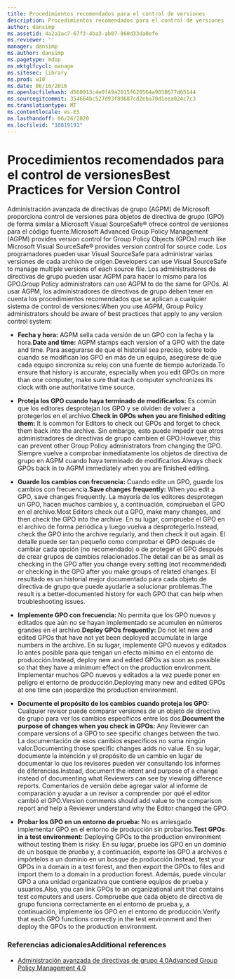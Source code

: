 ```yaml
---
title: Procedimientos recomendados para el control de versiones
description: Procedimientos recomendados para el control de versiones
author: dansimp
ms.assetid: 4a2a1ac7-67f3-4ba3-ab07-860d33da0efe
ms.reviewer: ''
manager: dansimp
ms.author: dansimp
ms.pagetype: mdop
ms.mktglfcycl: manage
ms.sitesec: library
ms.prod: w10
ms.date: 06/16/2016
ms.openlocfilehash: d560913c4e0f49a2015f620564a9038677d65144
ms.sourcegitcommit: 354664bc527d93f80687cd2eba70d1eea024c7c3
ms.translationtype: MT
ms.contentlocale: es-ES
ms.lasthandoff: 06/26/2020
ms.locfileid: "10819191"
---
```

# <span data-ttu-id="13fb5-103">Procedimientos recomendados para el control de versiones</span><span class="sxs-lookup"><span data-stu-id="13fb5-103">Best Practices for Version Control</span></span>


<span data-ttu-id="13fb5-104">Administración avanzada de directivas de grupo (AGPM) de Microsoft proporciona control de versiones para objetos de directiva de grupo (GPO) de forma similar a Microsoft Visual SourceSafe® ofrece control de versiones para el código fuente.</span><span class="sxs-lookup"><span data-stu-id="13fb5-104">Microsoft Advanced Group Policy Management (AGPM) provides version control for Group Policy Objects (GPOs) much like Microsoft Visual SourceSafe® provides version control for source code.</span></span> <span data-ttu-id="13fb5-105">Los programadores pueden usar Visual SourceSafe para administrar varias versiones de cada archivo de origen.</span><span class="sxs-lookup"><span data-stu-id="13fb5-105">Developers can use Visual SourceSafe to manage multiple versions of each source file.</span></span> <span data-ttu-id="13fb5-106">Los administradores de directivas de grupo pueden usar AGPM para hacer lo mismo para los GPO.</span><span class="sxs-lookup"><span data-stu-id="13fb5-106">Group Policy administrators can use AGPM to do the same for GPOs.</span></span> <span data-ttu-id="13fb5-107">Al usar AGPM, los administradores de directivas de grupo deben tener en cuenta los procedimientos recomendados que se aplican a cualquier sistema de control de versiones:</span><span class="sxs-lookup"><span data-stu-id="13fb5-107">When you use AGPM, Group Policy administrators should be aware of best practices that apply to any version control system:</span></span>

-   <span data-ttu-id="13fb5-108">**Fecha y hora:** AGPM sella cada versión de un GPO con la fecha y la hora.</span><span class="sxs-lookup"><span data-stu-id="13fb5-108">**Date and time:** AGPM stamps each version of a GPO with the date and time.</span></span> <span data-ttu-id="13fb5-109">Para asegurarse de que el historial sea preciso, sobre todo cuando se modifican los GPO en más de un equipo, asegúrese de que cada equipo sincroniza su reloj con una fuente de tiempo autorizada.</span><span class="sxs-lookup"><span data-stu-id="13fb5-109">To ensure that history is accurate, especially when you edit GPOs on more than one computer, make sure that each computer synchronizes its clock with one authoritative time source.</span></span>

-   <span data-ttu-id="13fb5-110">**Proteja los GPO cuando haya terminado de modificarlos:** Es común que los editores desprotejan los GPO y se olviden de volver a protegerlos en el archivo.</span><span class="sxs-lookup"><span data-stu-id="13fb5-110">**Check in GPOs when you are finished editing them:** It is common for Editors to check out GPOs and forget to check them back into the archive.</span></span> <span data-ttu-id="13fb5-111">Sin embargo, esto puede impedir que otros administradores de directivas de grupo cambien el GPO.</span><span class="sxs-lookup"><span data-stu-id="13fb5-111">However, this can prevent other Group Policy administrators from changing the GPO.</span></span> <span data-ttu-id="13fb5-112">Siempre vuelve a comprobar inmediatamente los objetos de directiva de grupo en AGPM cuando haya terminado de modificarlos.</span><span class="sxs-lookup"><span data-stu-id="13fb5-112">Always check GPOs back in to AGPM immediately when you are finished editing.</span></span>

-   <span data-ttu-id="13fb5-113">**Guarde los cambios con frecuencia:** Cuando edite un GPO, guarde los cambios con frecuencia.</span><span class="sxs-lookup"><span data-stu-id="13fb5-113">**Save changes frequently:** When you edit a GPO, save changes frequently.</span></span> <span data-ttu-id="13fb5-114">La mayoría de los editores desprotegen un GPO, hacen muchos cambios y, a continuación, comprueban el GPO en el archivo.</span><span class="sxs-lookup"><span data-stu-id="13fb5-114">Most Editors check out a GPO, make many changes, and then check the GPO into the archive.</span></span> <span data-ttu-id="13fb5-115">En su lugar, compruebe el GPO en el archivo de forma periódica y luego vuelva a desprotegerlo.</span><span class="sxs-lookup"><span data-stu-id="13fb5-115">Instead, check the GPO into the archive regularly, and then check it out again.</span></span> <span data-ttu-id="13fb5-116">El detalle puede ser tan pequeño como comprobar el GPO después de cambiar cada opción (no recomendado) o de proteger el GPO después de crear grupos de cambios relacionados.</span><span class="sxs-lookup"><span data-stu-id="13fb5-116">The detail can be as small as checking in the GPO after you change every setting (not recommended) or checking in the GPO after you make groups of related changes.</span></span> <span data-ttu-id="13fb5-117">El resultado es un historial mejor documentado para cada objeto de directiva de grupo que puede ayudarle a solucionar problemas.</span><span class="sxs-lookup"><span data-stu-id="13fb5-117">The result is a better-documented history for each GPO that can help when troubleshooting issues.</span></span>

-   <span data-ttu-id="13fb5-118">**Implemente GPO con frecuencia:** No permita que los GPO nuevos y editados que aún no se hayan implementado se acumulen en números grandes en el archivo.</span><span class="sxs-lookup"><span data-stu-id="13fb5-118">**Deploy GPOs frequently:** Do not let new and edited GPOs that have not yet been deployed accumulate in large numbers in the archive.</span></span> <span data-ttu-id="13fb5-119">En su lugar, implemente GPO nuevos y editados lo antes posible para que tengan un efecto mínimo en el entorno de producción.</span><span class="sxs-lookup"><span data-stu-id="13fb5-119">Instead, deploy new and edited GPOs as soon as possible so that they have a minimum effect on the production environment.</span></span> <span data-ttu-id="13fb5-120">Implementar muchos GPO nuevos y editados a la vez puede poner en peligro el entorno de producción.</span><span class="sxs-lookup"><span data-stu-id="13fb5-120">Deploying many new and edited GPOs at one time can jeopardize the production environment.</span></span>

-   <span data-ttu-id="13fb5-121">**Documente el propósito de los cambios cuando proteja los GPO:** Cualquier revisor puede comparar versiones de un objeto de directiva de grupo para ver los cambios específicos entre los dos.</span><span class="sxs-lookup"><span data-stu-id="13fb5-121">**Document the purpose of changes when you check in GPOs:** Any Reviewer can compare versions of a GPO to see specific changes between the two.</span></span> <span data-ttu-id="13fb5-122">La documentación de esos cambios específicos no suma ningún valor.</span><span class="sxs-lookup"><span data-stu-id="13fb5-122">Documenting those specific changes adds no value.</span></span> <span data-ttu-id="13fb5-123">En su lugar, documente la intención y el propósito de un cambio en lugar de documentar lo que los revisores pueden ver consultando los informes de diferencias.</span><span class="sxs-lookup"><span data-stu-id="13fb5-123">Instead, document the intent and purpose of a change instead of documenting what Reviewers can see by viewing difference reports.</span></span> <span data-ttu-id="13fb5-124">Comentarios de versión debe agregar valor al informe de comparación y ayudar a un revisor a comprender por qué el editor cambió el GPO.</span><span class="sxs-lookup"><span data-stu-id="13fb5-124">Version comments should add value to the comparison report and help a Reviewer understand why the Editor changed the GPO.</span></span>

-   <span data-ttu-id="13fb5-125">**Probar los GPO en un entorno de prueba:** No es arriesgado implementar GPO en el entorno de producción sin probarlos.</span><span class="sxs-lookup"><span data-stu-id="13fb5-125">**Test GPOs in a test environment:** Deploying GPOs to the production environment without testing them is risky.</span></span> <span data-ttu-id="13fb5-126">En su lugar, pruebe los GPO en un dominio de un bosque de prueba y, a continuación, exporte los GPO a archivos e impórtelos a un dominio en un bosque de producción.</span><span class="sxs-lookup"><span data-stu-id="13fb5-126">Instead, test your GPOs in a domain in a test forest, and then export the GPOs to files and import them to a domain in a production forest.</span></span> <span data-ttu-id="13fb5-127">Además, puede vincular GPO a una unidad organizativa que contiene equipos de prueba y usuarios.</span><span class="sxs-lookup"><span data-stu-id="13fb5-127">Also, you can link GPOs to an organizational unit that contains test computers and users.</span></span> <span data-ttu-id="13fb5-128">Compruebe que cada objeto de directiva de grupo funciona correctamente en el entorno de prueba y, a continuación, implemente los GPO en el entorno de producción.</span><span class="sxs-lookup"><span data-stu-id="13fb5-128">Verify that each GPO functions correctly in the test environment and then deploy the GPOs to the production environment.</span></span>

### <span data-ttu-id="13fb5-129">Referencias adicionales</span><span class="sxs-lookup"><span data-stu-id="13fb5-129">Additional references</span></span>

-   [<span data-ttu-id="13fb5-130">Administración avanzada de directivas de grupo 4.0</span><span class="sxs-lookup"><span data-stu-id="13fb5-130">Advanced Group Policy Management 4.0</span></span>](advanced-group-policy-management-40.md)

 

 





